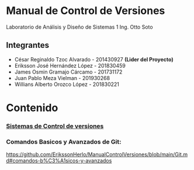 # Manual de Control de Versiones
Laboratorio de Análisis y Diseño de Sistemas 1
Ing. Otto Soto
## Integrantes
- César Reginaldo Tzoc Alvarado - 201430927 **(Lider del Proyecto)**
- Eriksson José Hernández López - 201830459
- James Osmin Gramajo Cárcamo - 201731172
- Juan Pablo Meza Vielman - 201930268
- Willians Alberto Orozco López - 201830221


# Contenido

### [Sistemas de Control de versiones](https://github.com/ErikssonHerlo/ManualControlVersiones/blob/main/sistemas-control-de-versiones.md)

### Comandos Basicos y Avanzados de Git:
https://github.com/ErikssonHerlo/ManualControlVersiones/blob/main/Git.md#comandos-b%C3%A1sicos-y-avanzados
